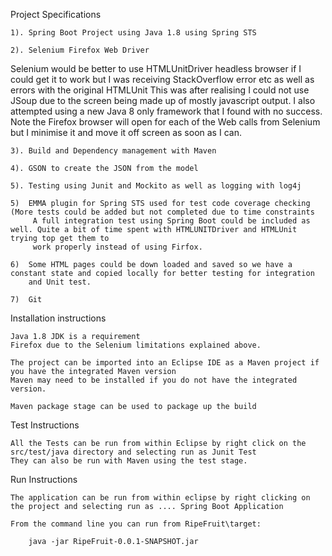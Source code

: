 Project Specifications

	1). Spring Boot Project using Java 1.8 using Spring STS

	2). Selenium Firefox Web Driver

Selenium would be better to use HTMLUnitDriver headless browser if I could get it to work but I was receiving StackOverflow error etc as well as errors with the original HTMLUnit This was after realising I could not use JSoup due to the screen being made up of mostly javascript output. I also attempted using a new Java 8 only framework that I found with no success.
Note the Firefox browser will open for each of the Web calls from Selenium but I minimise it and move it off screen as soon as I can. 

	3). Build and Dependency management with Maven

	4). GSON to create the JSON from the model

	5). Testing using Junit and Mockito as well as logging with log4j
	
	5)  EMMA plugin for Spring STS used for test code coverage checking (More tests could be added but not completed due to time constraints
		 A full integration test using Spring Boot could be included as well. Quite a bit of time spent with HTMLUNITDriver and HTMLUnit trying top get them to
		 work properly instead of using Firfox.
	
	6)  Some HTML pages could be down loaded and saved so we have a constant state and copied locally for better testing for integration 
	    and Unit test.
	
	7)  Git 


Installation instructions

	Java 1.8 JDK is a requirement
	Firefox due to the Selenium limitations explained above.
	
	The project can be imported into an Eclipse IDE as a Maven project if you have the integrated Maven version 
	Maven may need to be installed if you do not have the integrated version.
	
	Maven package stage can be used to package up the build


Test Instructions

	All the Tests can be run from within Eclipse by right click on the src/test/java directory and selecting run as Junit Test 
	They can also be run with Maven using the test stage.

Run Instructions

	The application can be run from within eclipse by right clicking on the project and selecting run as .... Spring Boot Application 

	From the command line you can run from RipeFruit\target:
	
		java -jar RipeFruit-0.0.1-SNAPSHOT.jar





